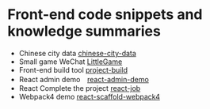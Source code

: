 # Front-end code snippets and knowledge summaries


- Chinese city data [chinese-city-data](./chinese-city-data)
- Small game WeChat [LittleGame](./LittleGame/)
- Front-end build tool [project-build](./project-build/)
- React admin demo　[react-admin-demo](./react-admin-demo)
- React Complete the project [react-job](./react-job) 
- Webpack4 demo [react-scaffold-webpack4](./react-scaffold-webpack4)
